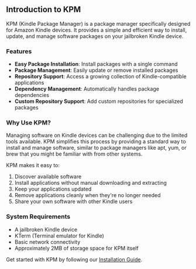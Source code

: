 ## Introduction to KPM

KPM (Kindle Package Manager) is a package manager specifically designed for Amazon Kindle devices. It provides a simple and efficient way to install, update, and manage software packages on your jailbroken Kindle device.

### Features

- **Easy Package Installation**: Install packages with a single command
- **Package Management**: Easily update or remove installed packages
- **Repository Support**: Access a growing collection of Kindle-compatible applications
- **Dependency Management**: Automatically handles package dependencies
- **Custom Repository Support**: Add custom repositories for specialized packages

### Why Use KPM?

Managing software on Kindle devices can be challenging due to the limited tools available. KPM simplifies this process by providing a standard way to install and manage software, similar to package managers like apt, yum, or brew that you might be familiar with from other systems.

KPM makes it easy to:

1. Discover available software
2. Install applications without manual downloading and extracting
3. Keep your applications updated
4. Remove applications cleanly when they're no longer needed
5. Share your own software with other Kindle users

### System Requirements

- A jailbroken Kindle device
- KTerm (Terminal emulator for Kindle)
- Basic network connectivity
- Approximately 2MB of storage space for KPM itself

Get started with KPM by following our [Installation Guide](/installation).
